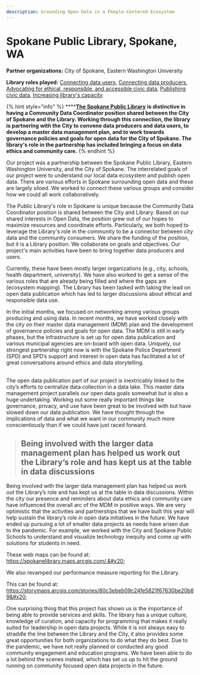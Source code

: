 ```yaml
---
description: Grounding Open Data in a People-Centered Ecosystem
---
```


# Spokane Public Library, Spokane, WA

**Partner organizations:**  City of Spokane, Eastern Washington University

**Library roles played:** [Connecting data users](../library-roles/connecting-data-users.md), [Connecting data producers](../library-roles/connecting-data-producers.md),  [Advocating for ethical, responsible, and accessible civic data](../library-roles/advocating.md), [Publishing civic data](../library-roles/publishing-civic-data.md), [Increasing library's capacity](../library-roles/increasing-the-librarys-capacity.md)

{% hint style="info" %}
****[**The Spokane Public Library**](https://www.spokanelibrary.org) **is distinctive in having  a Community Data Coordinator position shared between the City of Spokane and the Library. Working through this connection, the library is partnering with the City to convene data producers and data users, to develop a master data management plan, and to work towards governance policies and goals for open data for the City of Spokane. The library's role in the partnership has included bringing a focus on data ethics and community care.**
{% endhint %}

Our project was a partnership between the Spokane Public Library, Eastern Washington University, and the City of Spokane. The interrelated goals of our project were to understand our local data ecosystem and publish open data. There are various efforts in Spokane surrounding open data and these are largely siloed. We worked to connect these various groups and consider how we could all work collaboratively.&#x20;

The Public Library's role in Spokane is unique because the Community Data Coordinator position is shared between the City and Library. Based on our shared interests in Open Data, the position grew out of our hopes to maximize resources and coordinate efforts. Particularly, we both hoped to leverage the Library's role in the community to be a connector between city data and the community consumers. We share the funding of the position, but it is a Library position. We collaborate on goals and objectives. Our project's main activities have been to bring together data producers and users.&#x20;

Currently, these have been mostly larger organizations (e.g., city, schools, health department, university). We have also worked to get a sense of the various roles that are already being filled and where the gaps are (ecosystem mapping). The Library has been tasked with taking the lead on open data publication which has led to larger discussions about ethical and responsible data use.&#x20;

In the initial months, we focused on networking among various groups producing and using data. In recent months, we have worked closely with the city on their master data management (MDM) plan and the development of governance policies and goals for open data. The MDM is still in early phases, but the infrastructure is set up for open data publication and various municipal agencies are on-board with open data. Uniquely, our strongest partnership right now is with the Spokane Police Department (SPD) and SPD’s support and interest in open data has facilitated a lot of great conversations around ethics and data storytelling.

\
The open data publication part of our project is inextricably linked to the city’s efforts to centralize data collection in a data lake. This master data management project parallels our open data goals somewhat but is also a huge undertaking. Working out some really important things like governance, privacy, and use have been great to be involved with but have slowed down our data publication. We have thought through the implications of data and what we want in our community much more conscientiously than if we could have just raced forward.&#x20;

> ## Being involved with the larger data management plan has helped us work out the Library’s role and has kept us at the table in data discussions

Being involved with the larger data management plan has helped us work out the Library’s role and has kept us at the table in data discussions. Within the city our presence and reminders about data ethics and community care have influenced the overall arc of the MDM in positive ways. We are very optimistic that the activities and partnerships that we have built this year will help sustain the library’s role in open data initiatives in the future. We have ended up pursuing a lot of smaller data projects as needs have arisen due to the pandemic. For example, we worked with the City and Spokane Public Schools to understand and visualize technology inequity and come up with solutions for students in need.&#x20;

These web maps can be found at: https://spokanelibrary.maps.arcgis.com/.&#x20;

We also revamped our performance measure reporting for the Library.&#x20;

This can be found at: https://storymaps.arcgis.com/stories/80c3ebeb09c24fe5821f67630be20b89&#x20;

One surprising thing that this project has shown us is the importance of being able to provide services and skills. The library has a unique culture, knowledge of curation, and capacity for programming that makes it really suited for leadership in open data projects. While it is not always easy to straddle the line between the Library and the City, it also provides some great opportunities for both organizations to do what they do best. Due to the pandemic, we have not really planned or conducted any good community engagement and education programs. We have been able to do a lot behind the scenes instead, which has set us up to hit the ground running on community focused open data projects in the future.
